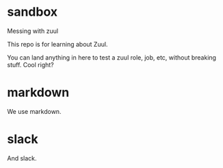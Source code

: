 # sandbox
Messing with zuul

This repo is for learning about Zuul.

You can land anything in here to test a zuul role, job, etc, without breaking stuff. Cool right?

# markdown

We use markdown.

# slack

And slack.

